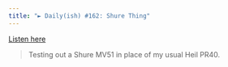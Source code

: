 ```yaml
---
title: "► Daily(ish) #162: Shure Thing"
---
```

<p><a href="https://goodstuff.fm/dailyish/162">Listen here</a></p>
<blockquote><p>
  Testing out a Shure MV51 in place of my usual Heil PR40.
</p></blockquote>
